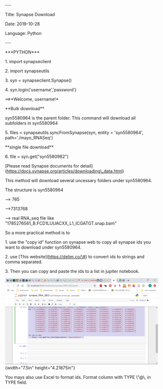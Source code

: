 \-\--

Title: Synapse Download

Date: 2019-10-28

Language: Python

\-\--

\*\*\*PYTHON\*\*\*

1\. import synapseclient

2\. import synapseutils

3\. syn = synapseclient.Synapse()

4\. syn.login(\'username\',\'password\')

==\>\*Welcome, username!\*

\*\*Bulk download\*\*

syn5580964 is the parent folder. This command will download all
subfolders in syn5580964

5\. files = synapseutils.syncFromSynapse(syn, entity = \'syn5580964\',
path=\'./mayo\_RNASeq\')

\*\*single file download\*\*

6\. file = syn.get(\"syn5580982\")

\[Please read Synapse documents for
detail\](https://docs.synapse.org/articles/downloading\_data.html)

This method will download several uncessary folders under syn5580964.

The structure is syn5580964

\--\> 765

\--\>7313768

\--\> real RNA\_seq file like
\"1785276561\_B.FCD1LUUACXX\_L1\_ICGATGT.snap.bam\"

So a more practical method is to

1\. use the \"copy id\" function on synapse web to copy all synapse ids
you want to download under syn5580964.

2\. use \[This website\](https://delim.co/\#) to convert ids to strings
and comma separated.

3\. Then you can copy and paste the ids to a list in jupiter notebook.

![jupyter notebook](/images/image3.png){width="7.5in" height="4.21875in"}

You mays also use Excel to format ids. Format column with TYPE \\\"@\\,
in TYPE field.
